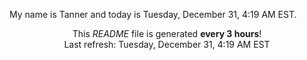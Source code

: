 My name is Tanner and today is Tuesday, December 31, 4:19 AM EST.

<p align="center">This <i>README</i> file is generated <b>every 3 hours</b>!</br>Last refresh: Tuesday, December 31, 4:19 AM EST<br /></p>
